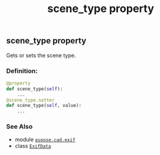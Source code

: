 ﻿---
title: scene_type property
second_title: Aspose.CAD for Python via .NET API References
description: 
type: docs
weight: 950
url: /python-net/aspose.cad.exif/exifdata/scene_type/
is_root: false
---

## scene_type property


Gets or sets the scene type.
### Definition:
```python
@property
def scene_type(self):
    ...
@scene_type.setter
def scene_type(self, value):
    ...
```

### See Also
* module [`aspose.cad.exif`](../../)
* class [`ExifData`](/cad/python-net/aspose.cad.exif/exifdata)
